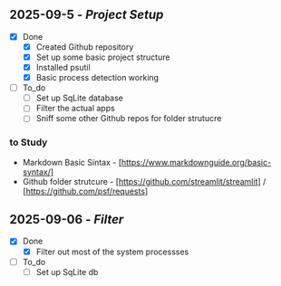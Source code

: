 ## 2025-09-5 - *Project Setup*
- [x] Done
    - [x] Created Github repository
    - [x] Set up some basic project structure
    - [x] Installed psutil
    - [x] Basic process detection working
- [ ] To_do
    - [ ] Set up SqLite database
    - [ ] Filter the actual apps
    - [ ] Sniff some other Github repos for folder strutucre

### to Study
- Markdown Basic Sintax - [https://www.markdownguide.org/basic-syntax/]
- Github folder strutcure - [https://github.com/streamlit/streamlit] / [https://github.com/psf/requests]

## 2025-09-06 - *Filter*
- [x] Done
    - [x] Filter out most of the system processses

- [ ] To_do
    - [ ] Set up SqLite db
